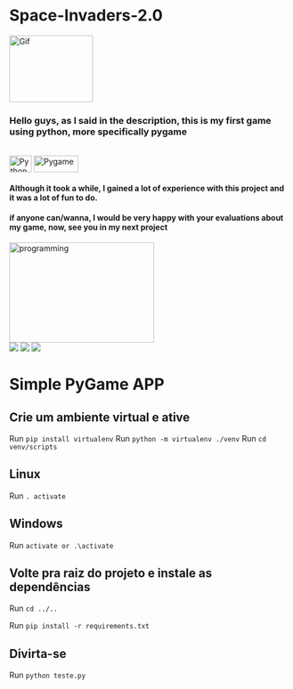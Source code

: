 # Space-Invaders-2.0

<img align="center" alt="Gif" height="120" width="150" src="https://blog.sciencemuseum.org.uk/wp-content/uploads/2017/10/Space-Invaders.gif">

<h3>  Hello guys, as I said in the description, this is my first game using python, more specifically pygame </h3>
  
<div style="display: inline_block"><br>
  <img align="center" alt="Python" height="30" width="40" src="https://cdn.jsdelivr.net/gh/devicons/devicon/icons/python/python-original.svg">
  <img align="center" alt="Pygame" height="30" width="80" src="https://upload.wikimedia.org/wikipedia/commons/thumb/b/be/Pygame_logo.svg/1024px-Pygame_logo.svg.png">
</div>

<h4> Although it took a while, I gained a lot of experience with this project and it was a lot of fun to do. </h4>
<h4> if anyone can/wanna, I would be very happy with your evaluations about my game, now, see you in my next project </h4>

<img align="center" alt="programming" height="180" width="260" src="https://cdn.dribbble.com/users/1292677/screenshots/6139167/media/fcf7fd0c619bb87706533079240915f3.gif">
 
<div> 
  <a href="https://www.youtube.com/channel/UCh9rwu9ppi6SXea1haUBf2w" target="_blank"><img src="https://img.shields.io/badge/YouTube-FF0000?style=for-the-badge&logo=youtube&logoColor=white" target="_blank"></a>
  <a href="https://www.instagram.com/k1fernandes.melo/" target="_blank"><img src="https://img.shields.io/badge/-Instagram-%23E4405F?style=for-the-badge&logo=instagram&logoColor=white" target="_blank"></a>
  <a href = "K1fernandes.melo@gmail.com"><img src="https://img.shields.io/badge/-Gmail-%23333?style=for-the-badge&logo=gmail&logoColor=white" target="_blank"></a>

# Simple PyGame APP

## Crie um ambiente virtual e ative

Run `pip install virtualenv`
Run `python -m virtualenv ./venv`
Run `cd venv/scripts`

## Linux

Run `. activate`

## Windows

Run `activate or .\activate`

## Volte pra raiz do projeto e instale as dependências

Run `cd ../..`

Run `pip install -r requirements.txt`

## Divirta-se

Run `python teste.py`
